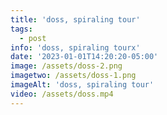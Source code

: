 ```yaml
---
title: 'doss, spiraling tour'
tags:
  - post
info: 'doss, spiraling tourx'
date: '2023-01-01T14:20:20-05:00'
image: /assets/doss-2.png
imagetwo: /assets/doss-1.png
imageAlt: 'doss, spiraling tour'
video: /assets/doss.mp4
---
```


